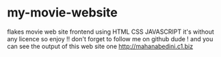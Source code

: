 # my-movie-website
flakes movie web site frontend using HTML CSS JAVASCRIPT 
it's without any licence so enjoy !! 
don't forget to follow me on github dude ! 
and you can see the output of this web site one http://mahanabedini.c1.biz
